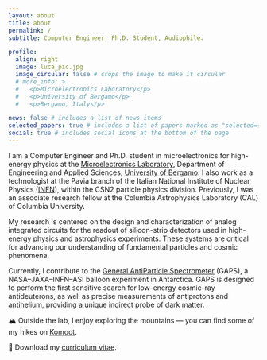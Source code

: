 ```yaml
---
layout: about
title: about
permalink: /
subtitle: Computer Engineer, Ph.D. Student, Audiophile.

profile:
  align: right
  image: luca_pic.jpg
  image_circular: false # crops the image to make it circular
  # more_info: >
  #   <p>Microelectronics Laboratory</p>
  #   <p>University of Bergamo</p>
  #   <p>Bergamo, Italy</p>

news: false # includes a list of news items
selected_papers: true # includes a list of papers marked as "selected={true}"
social: true # includes social icons at the bottom of the page
---
```


I am a Computer Engineer and Ph.D. student in microelectronics for high-energy physics at the [Microelectronics Laboratory](https://microlab-unibg.it/#/home), Department of Engineering and Applied Sciences, [University of Bergamo](https://en.unibg.it/). I also work as a technologist at the Pavia branch of the Italian National Institute of Nuclear Physics ([INFN](https://home.infn.it/en/)), within the CSN2 particle physics division. Previously, I was an associate research fellow at the Columbia Astrophysics Laboratory (CAL) of Columbia University.  

My research is centered on the design and characterization of analog integrated circuits for the readout of silicon-strip detectors used in high-energy physics and astrophysics experiments. These systems are critical for advancing our understanding of fundamental particles and cosmic phenomena.  

Currently, I contribute to the [General AntiParticle Spectrometer](https://gaps1.astro.ucla.edu/gaps/index.html) (GAPS), a NASA–JAXA–INFN–ASI balloon experiment in Antarctica. GAPS is designed to perform the first sensitive search for low-energy cosmic-ray antideuterons, as well as precise measurements of antiprotons and antihelium, providing a unique indirect probe of dark matter.  

🏔️ Outside the lab, I enjoy exploring the mountains — you can find some of my hikes on [Komoot](https://www.komoot.com/it-it/user/4059073076208).  

📄 Download my [curriculum vitae](https://lucaghislo.github.io/assets/pdf/CV_scientific_luca_ghislotti.pdf).